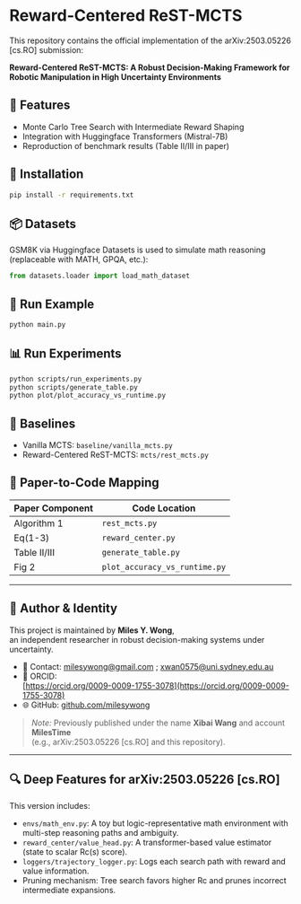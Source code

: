 # Reward-Centered ReST-MCTS

This repository contains the official implementation of the arXiv:2503.05226 [cs.RO] submission:

**Reward-Centered ReST-MCTS: A Robust Decision-Making Framework for Robotic Manipulation in High Uncertainty Environments**

## 🔧 Features
- Monte Carlo Tree Search with Intermediate Reward Shaping
- Integration with Huggingface Transformers (Mistral-7B)
- Reproduction of benchmark results (Table II/III in paper)

## 🚀 Installation
```bash
pip install -r requirements.txt
```

## 📦 Datasets
GSM8K via Huggingface Datasets is used to simulate math reasoning (replaceable with MATH, GPQA, etc.):
```python
from datasets.loader import load_math_dataset
```

## 🔁 Run Example
```bash
python main.py
```

## 📊 Run Experiments
```bash
python scripts/run_experiments.py
python scripts/generate_table.py
python plot/plot_accuracy_vs_runtime.py
```

## 🧪 Baselines
- Vanilla MCTS: `baseline/vanilla_mcts.py`
- Reward-Centered ReST-MCTS: `mcts/rest_mcts.py`

## 📄 Paper-to-Code Mapping
| Paper Component | Code Location |
|------------------|----------------|
| Algorithm 1      | `rest_mcts.py` |
| Eq(1-3)          | `reward_center.py` |
| Table II/III     | `generate_table.py` |
| Fig 2            | `plot_accuracy_vs_runtime.py` |

---

## 👤 Author & Identity

This project is maintained by **Miles Y. Wong**,  
an independent researcher in robust decision-making systems under uncertainty.

- 📧 Contact: milesywong@gmail.com ; xwan0575@uni.sydney.edu.au
- 🔗 ORCID:  
  [https://orcid.org/0009-0009-1755-3078](https://orcid.org/0009-0009-1755-3078) 
- 🌐 GitHub: [github.com/milesywong](https://github.com/milesywong)

> *Note:* Previously published under the name **Xibai Wang** and account **MilesTime**  
> (e.g., arXiv:2503.05226 [cs.RO] and this repository).

---


## 🔍 Deep Features for arXiv:2503.05226 [cs.RO]

This version includes:

- `envs/math_env.py`: A toy but logic-representative math environment with multi-step reasoning paths and ambiguity.
- `reward_center/value_head.py`: A transformer-based value estimator (state to scalar Rc(s) score).
- `loggers/trajectory_logger.py`: Logs each search path with reward and value information.
- Pruning mechanism: Tree search favors higher Rc and prunes incorrect intermediate expansions.

